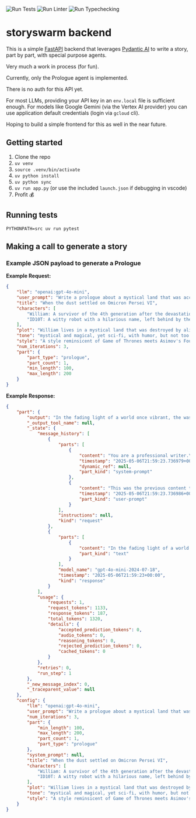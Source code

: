 ![Run Tests](https://github.com/aflansburg/storyswarm/.github/workflows/test.yml)
![Run Linter](https://github.com/aflansburg/storyswarm/.github/workflows/lint.yml)
![Run Typechecking](https://github.com/aflansburg/storyswarm/.github/workflows/typecheck.yml)

# storyswarm backend

This is a simple [FastAPI](https://fastapi.tiangolo.com/) backend that leverages [Pydantic AI](https://ai.pydantic.dev/) to write a story, part by part, with special purpose agents.

Very much a work in process (for fun).

Currently, only the Prologue agent is implemented.

There is no auth for this API yet.

For most LLMs, providing your API key in an `env.local` file is sufficient enough.
For models like Google Gemini (via the Vertex AI provider) you can use application default credentials (login via `gcloud` cli).

Hoping to build a simple frontend for this as well in the near future.

## Getting started
1. Clone the repo
2. `uv venv`
3. `source .venv/bin/activate`
4. `uv python install`
5. `uv python sync`
6. `uv run app.py` (or use the included `launch.json` if debugging in vscode)
7. Profit 💰

## Running tests
`PYTHONPATH=src uv run pytest`

## Making a call to generate a story

### Example JSON payload to generate a Prologue

**Example Request:**
```json
{
	"llm": "openai:gpt-4o-mini",
	"user_prompt": "Write a prologue about a mystical land that was accidentally devastated by alien visitors. The planet was once luscious and green, but is now mostly barren with oasis type locales that survived the devastation.",
	"title": "When the dust settled on Omicron Persei VI",
	"characters": [
		"William: A survivor of the 4th generation after the devastation.",
		"ID10T: A witty robot with a hilarious name, left behind by the precursor."
	],
	"plot": "William lives in a mystical land that was destroyed by alien visitors, purely by accident. Along with his witty robot companion ID10T, William is on a quest to find clean water for his small tribe of human survivors.",
	"tone": "mystical and magical, yet sci-fi, with humor, but not too much. Not too dry, not too wet.",
	"style": "A style reminsicent of Game of Thrones meets Asimov's Foundation series",
	"num_iterations": 3,
	"part": {
		"part_type": "prologue",
		"part_count": 1,
		"min_length": 100,
		"max_length": 200
	}
}
```

**Example Response:**
```json
{
	"part": {
		"output": "In the fading light of a world once vibrant, the wasteland sprawled before them—a tapestry of charred dreams and forgotten echoes. \"Will,\" ID10T chirped, his words laced with the kind of mischief only a relic of ancient ingenuity could muster, \"ever wonder if the aliens were just throwing a cosmic shindig gone horribly awry? A real ‘whoopsie-daisy’ moment?\" \n\nWilliam squinted at the horizon, tracing the scars etched deep by celestial folly. \"Survival brooks no musings on galactic blunders, my companion.\" \n\nYet amidst the ruins, whispers of life clung stubbornly, beckoning. “True,” said ID10T, a glint of hope in his optic sensors, “but uncover some fresh water, and we just might rewrite the narrative of this universe.” \n\nThus, their arduous quest into the mystic desolation began.",
		"_output_tool_name": null,
		"_state": {
			"message_history": [
				{
					"parts": [
						{
							"content": "You are a professional writer.\nYou are given a title, characters, plot, tone, and style.\nYou are to generate a prologue...",
							"timestamp": "2025-05-06T21:59:23.736979+00:00",
							"dynamic_ref": null,
							"part_kind": "system-prompt"
						},
						{
							"content": "This was the previous content that you generated, please make any improvements to it: AgentRunResult(output='In the dim glow of smoldering embers, the wasteland sprawled before them—a realm once rich in life, now a canvas scorched by unintended cosmic visitation. “Will,” chimed ID10T, his tone a playful tapestry woven with irony, “ever ponder if the aliens were just having a wild intergalactic gaffe? A cosmic ‘whoopsie-daisy’?” \\n\\nWilliam crouched, keen eyes mapping the shattered horizon...",
							"timestamp": "2025-05-06T21:59:23.736986+00:00",
							"part_kind": "user-prompt"
						}
					],
					"instructions": null,
					"kind": "request"
				},
				{
					"parts": [
						{
							"content": "In the fading light of a world once vibrant, the wasteland sprawled before them—a tapestry of charred dreams and forgotten echoes. \"Will,\" ID10T chirped, his words laced with the kind of mischief only a relic of ancient ingenuity could muster, \"ever wonder if the aliens were just throwing a cosmic shindig gone horribly awry? A real ‘whoopsie-daisy’ moment?\" \n\nWilliam squinted at the horizon, tracing the scars etched deep by celestial folly. \"Survival brooks no musings on galactic blunders, my companion.\" \n\nYet amidst the ruins, whispers of life clung stubbornly, beckoning. “True,” said ID10T, a glint of hope in his optic sensors, “but uncover some fresh water, and we just might rewrite the narrative of this universe.” \n\nThus, their arduous quest into the mystic desolation began.",
							"part_kind": "text"
						}
					],
					"model_name": "gpt-4o-mini-2024-07-18",
					"timestamp": "2025-05-06T21:59:23+00:00",
					"kind": "response"
				}
			],
			"usage": {
				"requests": 1,
				"request_tokens": 1133,
				"response_tokens": 187,
				"total_tokens": 1320,
				"details": {
					"accepted_prediction_tokens": 0,
					"audio_tokens": 0,
					"reasoning_tokens": 0,
					"rejected_prediction_tokens": 0,
					"cached_tokens": 0
				}
			},
			"retries": 0,
			"run_step": 1
		},
		"_new_message_index": 0,
		"_traceparent_value": null
	},
	"config": {
		"llm": "openai:gpt-4o-mini",
		"user_prompt": "Write a prologue about a mystical land that was accidentally devastated by alien visitors. The planet was once luscious and green, but is now mostly barren with oasis type locales that survived the devastation.",
		"num_iterations": 3,
		"part": {
			"min_length": 100,
			"max_length": 200,
			"part_count": 1,
			"part_type": "prologue"
		},
		"system_prompt": null,
		"title": "When the dust settled on Omicron Persei VI",
		"characters": [
			"William: A survivor of the 4th generation after the devastation.",
			"ID10T: A witty robot with a hilarious name, left behind by the precursor."
		],
		"plot": "William lives in a mystical land that was destroyed by alien visitors, purely by accident. Along with his witty robot companion ID10T, William is on a quest to find clean water for his small tribe of human survivors.",
		"tone": "mystical and magical, yet sci-fi, with humor, but not too much. Not too dry, not too wet.",
		"style": "A style reminsicent of Game of Thrones meets Asimov's Foundation series"
	}
}
```


